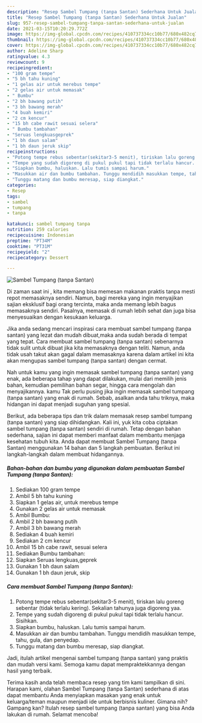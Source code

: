```yaml
---
description: "Resep Sambel Tumpang (tanpa Santan) Sederhana Untuk Jualan"
title: "Resep Sambel Tumpang (tanpa Santan) Sederhana Untuk Jualan"
slug: 957-resep-sambel-tumpang-tanpa-santan-sederhana-untuk-jualan
date: 2021-03-15T10:20:29.772Z
image: https://img-global.cpcdn.com/recipes/410737334cc10b77/680x482cq70/sambel-tumpang-tanpa-santan-foto-resep-utama.jpg
thumbnail: https://img-global.cpcdn.com/recipes/410737334cc10b77/680x482cq70/sambel-tumpang-tanpa-santan-foto-resep-utama.jpg
cover: https://img-global.cpcdn.com/recipes/410737334cc10b77/680x482cq70/sambel-tumpang-tanpa-santan-foto-resep-utama.jpg
author: Adeline Sharp
ratingvalue: 4.3
reviewcount: 9
recipeingredient:
- "100 gram tempe"
- "5 bh tahu kuning"
- "1 gelas air untuk merebus tempe"
- "2 gelas air untuk memasak"
- " Bumbu"
- "2 bh bawang putih"
- "3 bh bawang merah"
- "4 buah kemiri"
- "2 cm kencur"
- "15 bh cabe rawit sesuai selera"
- " Bumbu tambahan"
- "Seruas lengkuasgeprek"
- "1 bh daun salam"
- "1 bh daun jeruk skip"
recipeinstructions:
- "Potong tempe rebus sebentar(sekitar3-5 menit), tiriskan lalu goreng sebentar (tidak terlalu kering). Sekalian tahunya juga digoreng yaa."
- "Tempe yang sudah digoreng di pukul pukul tapi tidak terlalu hancur. Sisihkan."
- "Siapkan bumbu, haluskan. Lalu tumis sampai harum."
- "Masukkan air dan bumbu tambahan. Tunggu mendidih masukkan tempe, tahu, gula, dan penyedap."
- "Tunggu matang dan bumbu meresap, siap diangkat."
categories:
- Resep
tags:
- sambel
- tumpang
- tanpa

katakunci: sambel tumpang tanpa 
nutrition: 259 calories
recipecuisine: Indonesian
preptime: "PT34M"
cooktime: "PT31M"
recipeyield: "2"
recipecategory: Dessert

---
```



![Sambel Tumpang (tanpa Santan)](https://img-global.cpcdn.com/recipes/410737334cc10b77/680x482cq70/sambel-tumpang-tanpa-santan-foto-resep-utama.jpg)

Di zaman  saat ini , kita memang bisa memesan makanan praktis tanpa mesti repot memasaknya sendiri. Namun, bagi mereka yang ingin menyajikan sajian eksklusif bagi orang tercinta, maka anda memang lebih bagus memasaknya sendiri. Pasalnya, memasak di rumah lebih sehat dan juga bisa menyesuaikan dengan kesukaan keluarga.

Jika anda sedang mencari inspirasi cara membuat sambel tumpang (tanpa santan) yang lezat dan mudah dibuat,maka anda sudah berada di tempat yang tepat. Cara membuat sambel tumpang (tanpa santan)  sebenarnya tidak sulit untuk dibuat jika kita memasaknya dengan teliti. Namun, anda tidak usah takut akan gagal dalam memasaknya 
karena dalam artikel ini kita akan mengupas sambel tumpang (tanpa santan) dengan cermat.  



Nah untuk kamu yang ingin memasak sambel tumpang (tanpa santan) yang enak, ada beberapa tahap yang dapat dilakukan, mulai dari memilih jenis bahan, kemudian pemilihan bahan segar, hingga cara mengolah dan menyajikannya. kamu Tak perlu pusing jika ingin memasak sambel tumpang (tanpa santan) yang enak di rumah. Sebab, asalkan anda  tahu triknya, maka hidangan ini dapat menjadi suguhan yang spesial.

Berikut, ada beberapa tips dan trik dalam memasak resep sambel tumpang (tanpa santan) yang siap dihidangkan. Kali ini, yuk kita coba ciptakan sambel tumpang (tanpa santan) sendiri di rumah. Tetap dengan bahan sederhana, sajian ini dapat memberi manfaat dalam membantu menjaga kesehatan tubuh kita. Anda dapat membuat Sambel Tumpang (tanpa Santan) menggunakan 14 bahan dan 5 langkah pembuatan. Berikut ini langkah-langkah dalam membuat hidangannya.

<!--inarticleads1-->

##### Bahan-bahan dan bumbu yang digunakan dalam pembuatan Sambel Tumpang (tanpa Santan):

1. Sediakan 100 gram tempe
1. Ambil 5 bh tahu kuning
1. Siapkan 1 gelas air, untuk merebus tempe
1. Gunakan 2 gelas air untuk memasak
1. Ambil  Bumbu:
1. Ambil 2 bh bawang putih
1. Ambil 3 bh bawang merah
1. Sediakan 4 buah kemiri
1. Sediakan 2 cm kencur
1. Ambil 15 bh cabe rawit, sesuai selera
1. Sediakan  Bumbu tambahan:
1. Siapkan Seruas lengkuas,geprek
1. Gunakan 1 bh daun salam
1. Gunakan 1 bh daun jeruk, skip




<!--inarticleads2-->

##### Cara membuat Sambel Tumpang (tanpa Santan):

1. Potong tempe rebus sebentar(sekitar3-5 menit), tiriskan lalu goreng sebentar (tidak terlalu kering). Sekalian tahunya juga digoreng yaa.
1. Tempe yang sudah digoreng di pukul pukul tapi tidak terlalu hancur. Sisihkan.
1. Siapkan bumbu, haluskan. Lalu tumis sampai harum.
1. Masukkan air dan bumbu tambahan. Tunggu mendidih masukkan tempe, tahu, gula, dan penyedap.
1. Tunggu matang dan bumbu meresap, siap diangkat.




Jadi, itulah artikel mengenai  sambel tumpang (tanpa santan)  yang praktis dan mudah versi kami. Semoga kamu dapat mempraktekkannya dengan hasil yang terbaik. 

Terima kasih anda telah membaca resep yang tim kami tampilkan di sini. Harapan kami, olahan  Sambel Tumpang (tanpa Santan) sederhana di atas dapat membantu Anda menyiapkan masakan yang enak untuk keluarga/teman maupun menjadi ide untuk berbisnis kuliner. Gimana nih? Gampang kan? Itulah resep sambel tumpang (tanpa santan) yang bisa Anda lakukan di rumah. Selamat mencoba!

